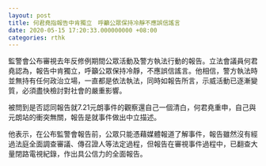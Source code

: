```yaml
---
layout: post
title: 何君堯指報告中肯獨立　呼籲公眾保持冷靜不應誤信謠言
date: 2020-05-15 17:20:33.000000000 +08:00
categories: rthk
---
```


監警會公布審視去年反修例期間公眾活動及警方執法行動的報告。立法會議員何君堯認為，報告中肯獨立，呼籲公眾保持冷靜，不應誤信謠言。他相信，警方執法時並無持有任何政治立場，一直都是依法執法，同時如報告所言，示威活動已逐漸變質，必須盡快檢討對社會的嚴重影響。

被問到是否認同報告就7.21元朗事件的觀察還自己一個清白，何君堯重申，自己與元朗站的衝突無關，報告是就事件做出中立描述。

他表示，在公布監警會報告前，公眾只能憑藉媒體報道了解事件，報告雖然沒有經過法庭全面調查審議、傳召證人等法定過程，但報告在審視事件過程中，已翻查大量閉路電視紀錄，作出具公信力的全面報告。
